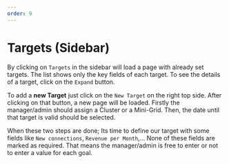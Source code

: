 ```yaml
---
order: 9
---
```


# Targets (Sidebar)

By clicking on `Targets` in the sidebar will load a page with already
set targets. The list shows only the key fields of each target. To see
the details of a target, click on the `Expand` button.

To add a **new Target** just click on the `New Target` on the right top
side. After clicking on that button, a new page will be loaded. Firstly
the manager/admin should assign a Cluster or a Mini-Grid. Then,
the date until that target is valid should be selected.

When these two steps are done; Its time to define our target with some
fields like `New connections`, `Revenue per Month`,\... None of these
fields are marked as required. That means the manager/admin is free to
enter or not to enter a value for each goal.
